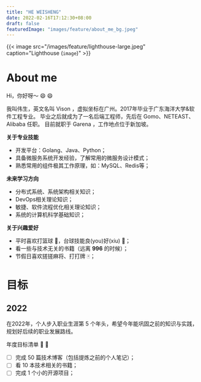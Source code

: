 ```yaml
---
title: "HE WEISHENG"
date: 2022-02-16T17:12:30+08:00
draft: false
featuredImage: "images/feature/about_me_bg.jpeg"
---
```

{{< image src="/images/feature/lighthouse-large.jpeg" caption="Lighthouse (`image`)" >}}

# About me
Hi，你好呀～ :smile: :smile:

我叫伟生，英文名叫 Vison ，虚拟坐标在广州。2017年毕业于广东海洋大学&软件工程专业。
毕业之后就成为了一名后端工程师，先后在 Gomo、NETEAST、Alibaba 任职。
目前就职于 Garena ，工作地点位于新加坡。

**关于专业技能** 
- 开发平台：Golang、Java、Python；
- 具备微服务系统开发经验，了解常用的微服务设计模式；
- 熟悉常用的组件极其工作原理，如：MySQL、Redis等；

**未来学习方向**
- 分布式系统、系统架构相关知识；
- DevOps相关理论知识；
- 敏捷、软件流程优化相关理论知识；
- 系统的计算机科学基础知识；

**关于兴趣爱好**
- 平时喜欢打篮球 :basketball:，台球技能良(you)好(xiu) :8ball:；
- 看一些与技术无关的书籍（远离 **996** 的时候）；
- 节假日喜欢搓搓麻将、打打牌 :mahjong:；

# 目标
## 2022
在2022年，个人步入职业生涯第 5 个年头，希望今年能巩固之前的知识与实践，规划好后续的职业发展路线。

年度目标清单 :rocket: :rocket:
- [ ] 完成 50 篇技术博客（包括提炼之前的个人笔记）；
- [ ] 看 10 本技术相关的书籍；
- [ ] 完成 1 个小的开源项目；
